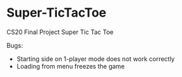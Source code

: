 # Super-TicTacToe
CS20 Final Project Super Tic Tac Toe

Bugs: 
- Starting side on 1-player mode does not work correctly
- Loading from menu freezes the game
